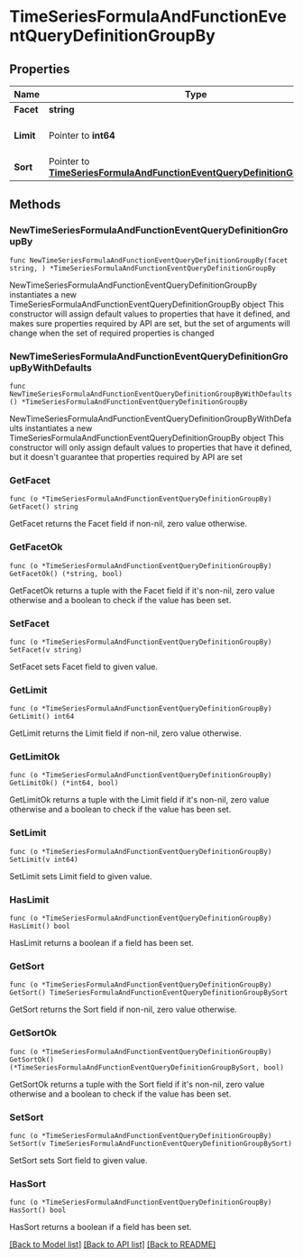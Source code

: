 # TimeSeriesFormulaAndFunctionEventQueryDefinitionGroupBy

## Properties

Name | Type | Description | Notes
------------ | ------------- | ------------- | -------------
**Facet** | **string** | Event facet. | 
**Limit** | Pointer to **int64** | Number of groups to return. | [optional] 
**Sort** | Pointer to [**TimeSeriesFormulaAndFunctionEventQueryDefinitionGroupBySort**](TimeSeriesFormulaAndFunctionEventQueryDefinition_group_by_sort.md) |  | [optional] 

## Methods

### NewTimeSeriesFormulaAndFunctionEventQueryDefinitionGroupBy

`func NewTimeSeriesFormulaAndFunctionEventQueryDefinitionGroupBy(facet string, ) *TimeSeriesFormulaAndFunctionEventQueryDefinitionGroupBy`

NewTimeSeriesFormulaAndFunctionEventQueryDefinitionGroupBy instantiates a new TimeSeriesFormulaAndFunctionEventQueryDefinitionGroupBy object
This constructor will assign default values to properties that have it defined,
and makes sure properties required by API are set, but the set of arguments
will change when the set of required properties is changed

### NewTimeSeriesFormulaAndFunctionEventQueryDefinitionGroupByWithDefaults

`func NewTimeSeriesFormulaAndFunctionEventQueryDefinitionGroupByWithDefaults() *TimeSeriesFormulaAndFunctionEventQueryDefinitionGroupBy`

NewTimeSeriesFormulaAndFunctionEventQueryDefinitionGroupByWithDefaults instantiates a new TimeSeriesFormulaAndFunctionEventQueryDefinitionGroupBy object
This constructor will only assign default values to properties that have it defined,
but it doesn't guarantee that properties required by API are set

### GetFacet

`func (o *TimeSeriesFormulaAndFunctionEventQueryDefinitionGroupBy) GetFacet() string`

GetFacet returns the Facet field if non-nil, zero value otherwise.

### GetFacetOk

`func (o *TimeSeriesFormulaAndFunctionEventQueryDefinitionGroupBy) GetFacetOk() (*string, bool)`

GetFacetOk returns a tuple with the Facet field if it's non-nil, zero value otherwise
and a boolean to check if the value has been set.

### SetFacet

`func (o *TimeSeriesFormulaAndFunctionEventQueryDefinitionGroupBy) SetFacet(v string)`

SetFacet sets Facet field to given value.


### GetLimit

`func (o *TimeSeriesFormulaAndFunctionEventQueryDefinitionGroupBy) GetLimit() int64`

GetLimit returns the Limit field if non-nil, zero value otherwise.

### GetLimitOk

`func (o *TimeSeriesFormulaAndFunctionEventQueryDefinitionGroupBy) GetLimitOk() (*int64, bool)`

GetLimitOk returns a tuple with the Limit field if it's non-nil, zero value otherwise
and a boolean to check if the value has been set.

### SetLimit

`func (o *TimeSeriesFormulaAndFunctionEventQueryDefinitionGroupBy) SetLimit(v int64)`

SetLimit sets Limit field to given value.

### HasLimit

`func (o *TimeSeriesFormulaAndFunctionEventQueryDefinitionGroupBy) HasLimit() bool`

HasLimit returns a boolean if a field has been set.

### GetSort

`func (o *TimeSeriesFormulaAndFunctionEventQueryDefinitionGroupBy) GetSort() TimeSeriesFormulaAndFunctionEventQueryDefinitionGroupBySort`

GetSort returns the Sort field if non-nil, zero value otherwise.

### GetSortOk

`func (o *TimeSeriesFormulaAndFunctionEventQueryDefinitionGroupBy) GetSortOk() (*TimeSeriesFormulaAndFunctionEventQueryDefinitionGroupBySort, bool)`

GetSortOk returns a tuple with the Sort field if it's non-nil, zero value otherwise
and a boolean to check if the value has been set.

### SetSort

`func (o *TimeSeriesFormulaAndFunctionEventQueryDefinitionGroupBy) SetSort(v TimeSeriesFormulaAndFunctionEventQueryDefinitionGroupBySort)`

SetSort sets Sort field to given value.

### HasSort

`func (o *TimeSeriesFormulaAndFunctionEventQueryDefinitionGroupBy) HasSort() bool`

HasSort returns a boolean if a field has been set.


[[Back to Model list]](../README.md#documentation-for-models) [[Back to API list]](../README.md#documentation-for-api-endpoints) [[Back to README]](../README.md)


